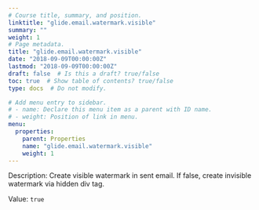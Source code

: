 ```yaml
---
# Course title, summary, and position.
linktitle: "glide.email.watermark.visible"
summary: ""
weight: 1
# Page metadata.
title: "glide.email.watermark.visible"
date: "2018-09-09T00:00:00Z"
lastmod: "2018-09-09T00:00:00Z"
draft: false  # Is this a draft? true/false
toc: true  # Show table of contents? true/false
type: docs  # Do not modify.

# Add menu entry to sidebar.
# - name: Declare this menu item as a parent with ID name.
# - weight: Position of link in menu.
menu:
  properties:
    parent: Properties
    name: "glide.email.watermark.visible"
    weight: 1
---
```


Description: Create visible watermark in sent email. If false, create invisible watermark via hidden div tag.


Value: `true`